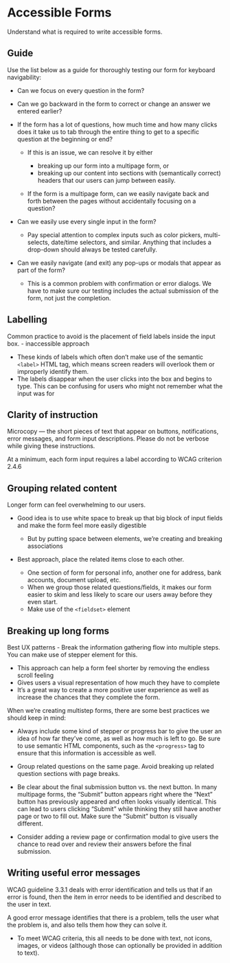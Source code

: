 # Accessible Forms
Understand what is required to write accessible forms.

## Guide
Use the list below as a guide for thoroughly testing our form for keyboard navigability:
- Can we focus on every question in the form?

- Can we go backward in the form to correct or change an answer we entered earlier?

- If the form has a lot of questions, how much time and how many clicks does it take us to tab through the entire thing to get to a specific question at the beginning or end?
    - If this is an issue, we can resolve it by either 
        - breaking up our form into a multipage form,  or
        - breaking up our content into sections with (semantically correct) headers that our users can jump between easily.

    - If the form is a multipage form, can we easily navigate back and forth between the pages without accidentally focusing on a question?

- Can we easily use every single input in the form?
    - Pay special attention to complex inputs such as color pickers, multi-selects, date/time selectors, and similar. Anything that includes a drop-down should always be tested carefully.

- Can we easily navigate (and exit) any pop-ups or modals that appear as part of the form?
    - This is a common problem with confirmation or error dialogs. We have to make sure our testing includes the actual submission of the form, not just the completion.

## Labelling 
Common practice to avoid is the placement of field labels inside the input box. - inaccessible approach
- These kinds of labels which often don’t make use of the semantic ```<label>``` HTML tag, which means screen readers will overlook them or improperly identify them.
- The labels disappear when the user clicks into the box and begins to type. This can be confusing for users who might not remember what the input was for

## Clarity of instruction
Microcopy — the short pieces of text that appear on buttons, notifications, error messages, and form input descriptions. Please do not be verbose while giving these instructions. 

At a minimum, each form input requires a label according to WCAG criterion 2.4.6

## Grouping related content
Longer form can feel overwhelming to our users.
- Good idea is to use white space to break up that big block of input fields and make the form feel more easily digestible
    - But by putting space between elements, we’re creating and breaking associations 

- Best approach, place the related items close to each other.
    - One section of form for personal info, another one for address, bank accounts, document upload, etc. 
    - When we group those related questions/fields, it makes our form easier to skim and less likely to scare our users away before they even start.
    - Make use of the ```<fieldset>``` element

## Breaking up long forms
Best UX patterns - Break the information gathering flow into multiple steps. You can make use of stepper element for this. 
- This approach can help a form feel shorter by removing the endless scroll feeling
- Gives users a visual representation of how much they have to complete
- It’s a great way to create a more positive user experience as well as increase the chances that they complete the form.

When we’re creating multistep forms, there are some best practices we should keep in mind:
- Always include some kind of stepper or progress bar to give the user an idea of how far they’ve come, as well as how much is left to go. Be sure to use semantic HTML components, such as the ```<progress>``` tag to ensure that this information is accessible as well.

- Group related questions on the same page. Avoid breaking up related question sections with page breaks.

- Be clear about the final submission button vs. the next button. In many multipage forms, the “Submit” button appears right where the “Next” button has previously appeared and often looks visually identical. This can lead to users clicking “Submit” while thinking they still have another page or two to fill out. Make sure the “Submit” button is visually different. 

- Consider adding a review page or confirmation modal to give users the chance to read over and review their answers before the final submission.

## Writing useful error messages
WCAG guideline 3.3.1 deals with error identification and tells us that if an error is found, then the item in error needs to be identified and described to the user in text.

A good error message identifies that there is a problem, tells the user what the problem is, and also tells them how they can solve it.
- To meet WCAG criteria, this all needs to be done with text, not icons, images, or videos (although those can optionally be provided in addition to text).
